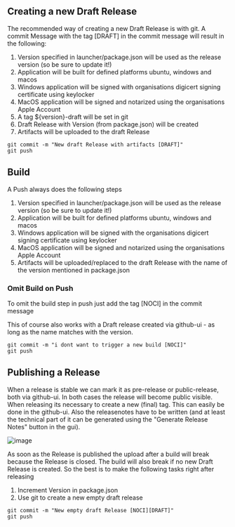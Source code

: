 ## Creating a new Draft Release
The recommended way of creating a new Draft Release is with git. A commit Message with the tag [DRAFT] in the commit message will result in the following:

1. Version specified in launcher/package.json will be used as the release version (so be sure to update it!)
2. Application will be built for defined platforms ubuntu, windows and macos
3. Windows application will be signed with organisations digicert signing certificate using keylocker
4. MacOS application will be signed and notarized using the organisations Apple Account
5. A tag ${version}-draft will be set in git
6. Draft Release with Version (from package.json) will be created
7. Artifacts will be uploaded to the draft Release

```
git commit -m "New draft Release with artifacts [DRAFT]"
git push
```

## Build
A Push always does the following steps

1. Version specified in launcher/package.json will be used as the release version (so be sure to update it!)
2. Application will be built for defined platforms ubuntu, windows and macos
3. Windows application will be signed with the organisations digicert signing certificate using keylocker
4. MacOS application will be signed and notarized using the organisations Apple Account
6. Artifacts will be uploaded/replaced to the draft Release with the name of the version mentioned in package.json

### Omit Build on Push
To omit the build step in push just add the tag [NOCI] in the commit message

This of course also works with a Draft release created via github-ui - as long as the name matches with the version. 

```
git commit -m "i dont want to trigger a new build [NOCI]"
git push
```

## Publishing a Release
When a release is stable we can mark it as pre-release or public-release, both via github-ui. In both cases the release will become public visible. When releasing its necessary to create a new (final) tag. This can easily be done in the github-ui. Also the releasenotes have to be written (and at least the technical part of it can be generated using the "Generate Release Notes" button in the gui). 

![image](https://github.com/stereum-dev/ethereum-node/assets/1465890/b7f3c8f4-11fc-4077-8f6b-23fd824a37a6)

As soon as the Release is published the upload after a build will break because the Release is closed. The build will also break if no new Draft Release is created. So the best is to make the following tasks right after releasing

1. Increment Version in package.json
2. Use git to create a new empty draft release

```
git commit -m "New empty draft Release [NOCI][DRAFT]"
git push
```
